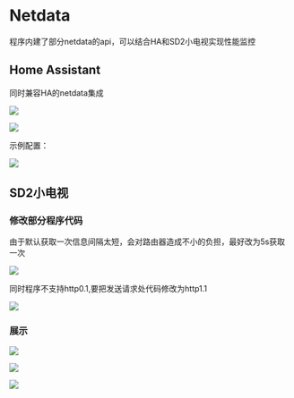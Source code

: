 # Netdata

程序内建了部分netdata的api，可以结合HA和SD2小电视实现性能监控

## Home Assistant

同时兼容HA的netdata集成

![](https://onep.hzchu.top/mount/pic/2024/01/01/659222d20746e.webp)

![](https://onep.hzchu.top/mount/pic/2024/01/01/659223056c85c.webp)


示例配置：

![](https://onep.hzchu.top/mount/pic/2024/01/01/6592231bdd188.webp)

## SD2小电视

### 修改部分程序代码

由于默认获取一次信息间隔太短，会对路由器造成不小的负担，最好改为5s获取一次

![](https://onep.hzchu.top/mount/pic/2024/01/12/65a10d998d683.webp)

同时程序不支持http0.1,要把发送请求处代码修改为http1.1

![](https://onep.hzchu.top/mount/pic/2023/12/31/6590caaa36915.webp)

###  展示

![](https://onep.hzchu.top/mount/pic/2023/12/31/6590c9dc1e6f1.webp)

![](https://onep.hzchu.top/mount/pic/2023/12/31/6590cbaed9f8a.webp)

![](https://onep.hzchu.top/mount/pic/2023/12/31/6590cb5e87c0b.webp)